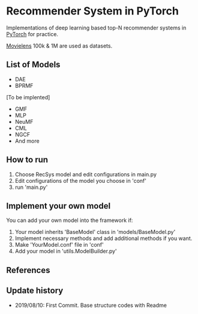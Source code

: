 # Recommender System in PyTorch

Implementations of deep learning based top-N recommender systems in [PyTorch](pytorch.org)
 for practice.
 
[Movielens](https://grouplens.org/datasets/movielens/) 100k & 1M are used as datasets.
 

## List of Models
- DAE
- BPRMF

[To be implented]
- GMF
- MLP
- NeuMF
- CML
- NGCF
- And more

## How to run
1. Choose RecSys model and edit configurations in main.py
2. Edit configurations of the model you choose in 'conf'
3. run 'main.py'

## Implement your own model
You can add your own model into the framework if:

1. Your model inherits 'BaseModel' class in 'models/BaseModel.py'
2. Implement necessary methods and add additional methods if you want.
3. Make 'YourModel.conf' file in 'conf'
4. Add your model in 'utils.ModelBuilder.py'

## References


## Update history
- 2019/08/10: First Commit. Base structure codes with Readme 

 